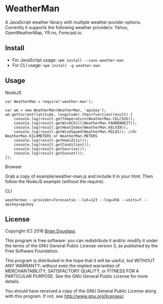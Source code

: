 # WeatherMan

A JavaScript weather library with multiple weather povider options. Currently it
supports the following weather providers: Yahoo, OpenWeatherMap, YR.no, Forecast.io.

## Install

* For JavaScript usage: `npm install --save weather-man`
* For CLI usage: `npm install -g weather-man`

## Usage

NodeJS

~~~
var WeatherMan = require('weather-man');

var wm = new WeatherMan(WeatherMan, 'apikey');
wm.getCurrent(latitude, longitude).then(function(result) {
    console.log(result.getTemperature(WeatherMan.CELCIUS));
    console.log(result.getWindChill(WeatherMan.FAHRENHEIT));
    console.log(result.getHeatIndex(WeatherMan.KELVIN));
    console.log(result.getWindSpeed(WeatherMan.MILES)); //Or WeatherMan.KILOMETERS or WeatherMan.METERS
    console.log(result.getHumidity());
    console.log(result.getCondition());
    console.log(result.getSunrise());
    console.log(result.getSunset());
});
~~~

Browser

Grab a copy of example/weather-man.js and include it in your html.
Then follow the NodeJS example (without the require).

CLI

`weatherman --provider=forecastio --lat=123 --lng=456 --units=f --apikey=apikey`

## License

Copyright (C) 2016 [Brian Douglass](http://bhdouglass.com/)

This program is free software: you can redistribute it and/or modify it under the terms of the GNU General Public License version 3, as published
by the Free Software Foundation.

This program is distributed in the hope that it will be useful, but WITHOUT ANY WARRANTY; without even the implied warranties of MERCHANTABILITY, SATISFACTORY QUALITY, or FITNESS FOR A PARTICULAR PURPOSE.  See the GNU General Public License for more details.

You should have received a copy of the GNU General Public License along with this program.  If not, see <http://www.gnu.org/licenses/>.
